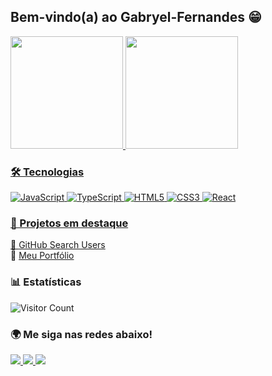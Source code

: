 ## Bem-vindo(a) ao Gabryel-Fernandes 😁

<div>
   <a href="https://github.com/Gabryel-Fernandes">
   <img height="180em" src="https://github-readme-stats-sigma-five.vercel.app/api?username=Gabryel-Fernandes&show_icons=true&theme=tokyonight&include_all_commits=true&count_private=true"/>
   <img height="180em" src="https://github-readme-stats-sigma-five.vercel.app/api/top-langs/?username=Gabryel-Fernandes&layout=compact&langs_count=6&theme=tokyonight"/>
</div>

### 🛠 Tecnologias
![JavaScript](https://img.shields.io/badge/-JavaScript-F7DF1E?style=flat-square&logo=javascript&logoColor=black)
![TypeScript](https://img.shields.io/badge/-TypeScript-3178C6?style=flat-square&logo=typescript&logoColor=white)
![HTML5](https://img.shields.io/badge/-HTML5-E34F26?style=flat-square&logo=html5&logoColor=white)
![CSS3](https://img.shields.io/badge/-CSS3-1572B6?style=flat-square&logo=css3&logoColor=white)
![React](https://img.shields.io/badge/-React-61DAFB?style=flat-square&logo=react&logoColor=black)

### 💼 Projetos em destaque
🔹 [GitHub Search Users](https://github.com/Gabryel-Fernandes/github-search-users)  
🔹 [Meu Portfólio](https://gabryel-fernandes.vercel.app/)

### 📊 Estatísticas
![Visitor Count](https://komarev.com/ghpvc/?username=Gabryel-Fernandes&color=blue)

### 🌍 Me siga nas redes abaixo!
<div>
  <a href="https://www.instagram.com/dev_gabryelfernandes/?igshid=OGQ5ZDc2ODk2ZA%3D%3D" target="_blank">
    <img src="https://img.shields.io/badge/-Instagram-%23E4405F?style=for-the-badge&logo=instagram&logoColor=white" target="_blank">
  </a>
  <a href="mailto:gabryelfernandes67@gmail.com">
    <img src="https://img.shields.io/badge/-Gmail-%23333?style=for-the-badge&logo=gmail&logoColor=white" target="_blank">
  </a>
  <a href="https://www.linkedin.com/in/gabryel-fernandes/" target="_blank">
    <img src="https://img.shields.io/badge/-LinkedIn-%230077B5?style=for-the-badge&logo=linkedin&logoColor=white" target="_blank">
  </a>
</div>
